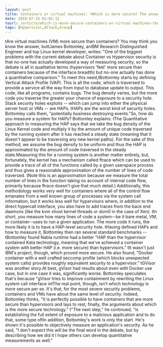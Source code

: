 ```yaml
---
layout: post
title: Containers or virtual machines: ?Which is more secure? The answer will surprise you
date: 2018-07-15 01:02:12
tourl: /article/which-is-more-secure-containers-or-virtual-machines-the-answer-will-surprise-you/
tags: [Hypervisor,Attack,Group]
---
```

 tAre virtual machines (VM) more secure than containers? You may think you know the answer, buttJames Bottomley, anIBM Research Distinguished Engineer and top Linux kernel developer, writes: "One of the biggest problems with the current debate about Container vs Hypervisor security is that no-one has actually developed a way of measuring security, so the debate is all in qualitative terms (hypervisors 'feel' more secure than containers because of the interface breadth) but no-one actually has done a quantitative comparison." To meet this need,tBottomley starts by defining Vertical Attack Profile (VAP). This is all the code, which is traversed to provide a service all the way from input to database update to output. This code, like all programs, contains bugs. The bug density varies, but the more code you traverse the greater your chance of exposure to a security hole. Stack security holes exploits -- which can jump into either the physical server host or VMs -- are HAPs. tHAPs are the worst kind of security holes. Bottomley calls them, "potentially business destroying events."So, how do you measure a system for HAPs? Bottomley explains: tThe Quantitative approach to measuring the HAP says that we take the bug density of the Linux Kernel code and multiply it by the amount of unique code traversed by the running system after it has reached a steady state (meaning that it doesn't appear to be traversing any new kernel paths). For the sake of this method, we assume the bug density to be uniform and thus the HAP is approximated by the amount of code traversed in the steady state.Measuring this for a running system is another matter entirely, but, fortunately, the kernel has a mechanism called ftrace which can be used to provide a trace of all of the functions called by a given userspace process and thus gives a reasonable approximation of the number of lines of code traversed. (Note this is an approximation because we measure the total number of lines in the function taking no account of internal code flow, primarily because ftrace doesn't give that much detail.) Additionally, this methodology works very well for containers where all of the control flow emanates from a well known group of processes via the system call information, but it works less well for hypervisors where, in addition to the direct hypercall interface, you also have to add traces from the back end daemons (like the kvm vhost kernel threads or dom0 in the case of Xen). tIn short, you measure how many lines of code a system--be it bare metal, VM, or container--uses to run a given application. The more code it runs, the more likely it is to have a HAP-level security hole. tHaving defined HAPs and how to measure it, Bottomley then ran several standard benchmarks --tBottomley found Nabla runtime had a better "HAP than the hypervisor contained Kata technology, meaning that we've achieved a container system with better HAP (i.e. more secure) than hypervisors." tIt wasn't just IBM's project, though, which proved more secure. He also found, "Docker container with a well crafted seccomp profile (which blocks unexpected system calls) provides roughly equivalent security to a hypervisor." tGVisor was another story.At best, gVisor had results about even with Docker use case, but in one case it was, significantly worse. Bottomley speculates that's because "gVisor tries to improve containment by rewriting the Linux system call interface intThe real point, though, isn't which technology is more secure per se. It's that, for the most severe security problems, containers and VMs have about the same level of security. Indeed, Bottomley thinks, "it is perfectly possible to have containers that are more secure than hypervisors and lays to rest, finally, the arguments about which is the more secure technology." t"The next step," he continued, "is establishing the full extent of exposure to a malicious application and to do that, some type oftIn addition, Bottomley's work is only the start. He's shown it's possible to objectively measure an application's security. As he said, "I don't expect this will be the final word in the debate, but by describing how we did it I hope others can develop quantitative measurements as well."